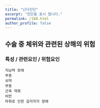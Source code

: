 ```yaml
---
title: "난다진단"
excerpt: "진단을 표시 합니다."
permalink: /188.html
author_profile: false
---
```

## 수술 중 체위와 관련된 상해의 위험



### 특성 / 관련요인 / 위험요인

>   

    지남력 장애
    부종
    쇠약
    부동
    근육 약화
    비만
    마취로 인한 감각지각 장애
